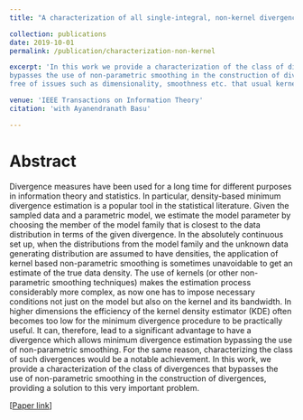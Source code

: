 ```yaml
---
title: "A characterization of all single-integral, non-kernel divergence estimators.*"

collection: publications
date: 2019-10-01
permalink: /publication/characterization-non-kernel

excerpt: 'In this work we provide a characterization of the class of divergences that
bypasses the use of non-parametric smoothing in the construction of divergences, leading to minimum distance estimation
free of issues such as dimensionality, smoothness etc. that usual kernell density esitmators exhibit.'

venue: 'IEEE Transactions on Information Theory'
citation: 'with Ayanendranath Basu'

---
```

Abstract
========
Divergence measures have been used for a long time for different purposes in information theory and statistics. In particular, density-based minimum divergence estimation is a popular tool in the statistical literature. Given the sampled data and a parametric model, we estimate the model parameter by choosing the member of the model family that is closest to the data distribution in terms of the given divergence. In the absolutely continuous set up, when the distributions from the model family and the unknown data generating distribution are assumed to have densities, the application of kernel based non-parametric smoothing is sometimes unavoidable to get an estimate of the true data density. The use of kernels (or other non-parametric smoothing techniques) makes the estimation process considerably more complex, as now one has to impose necessary conditions not just on the model but also on the kernel and its bandwidth. In higher dimensions the efficiency of the kernel density estimator (KDE) often becomes too low for the minimum divergence procedure to be practically useful. It can, therefore, lead to a significant advantage to have a divergence which allows minimum divergence estimation bypassing the use of non-parametric smoothing. For the same reason, characterizing the class of such divergences would be a notable achievement. In this work, we provide a characterization of the class of divergences that bypasses the use of non-parametric smoothing in the construction of divergences, providing a solution to this very important problem.

[[Paper link](https://janasoham.github.io/files/bregman_charac.pdf)]


